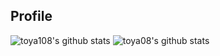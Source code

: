 ## Profile
![toya108's github stats](https://github-readme-stats.vercel.app/api?username=kawano108) ![toya08's github stats](https://github-readme-stats.vercel.app/api/top-langs/?username=kawano108)



<!--
**kawano108/kawano108** is a ✨ _special_ ✨ repository because its `README.md` (this file) appears on your GitHub profile.

Here are some ideas to get you started:

- 🔭 I’m currently working on ...
- 🌱 I’m currently learning ...
- 👯 I’m looking to collaborate on ...
- 🤔 I’m looking for help with ...
- 💬 Ask me about ...
- 📫 How to reach me: ...
- 😄 Pronouns: ...
- ⚡ Fun fact: ...
-->
